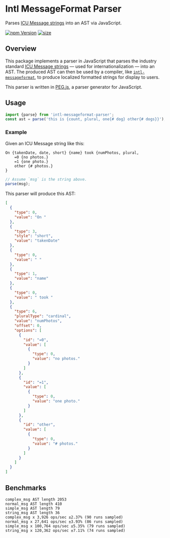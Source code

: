 # Intl MessageFormat Parser

Parses [ICU Message strings][icu] into an AST via JavaScript.

[![npm Version](https://badgen.net/npm/v/intl-messageformat-parser)](https://www.npmjs.com/package/intl-messageformat-parser)
[![size](https://badgen.net/bundlephobia/minzip/intl-messageformat-parser)](https://bundlephobia.com/result?p=intl-messageformat-parser)

## Overview

This package implements a parser in JavaScript that parses the industry standard [ICU Message strings][icu] — used for internationalization — into an AST. The produced AST can then be used by a compiler, like [`intl-messageformat`][intl-mf], to produce localized formatted strings for display to users.

This parser is written in [PEG.js][], a parser generator for JavaScript.

## Usage

```ts
import {parse} from 'intl-messageformat-parser';
const ast = parse('this is {count, plural, one{# dog} other{# dogs}}');
```

### Example

Given an ICU Message string like this:

```
On {takenDate, date, short} {name} took {numPhotos, plural,
    =0 {no photos.}
    =1 {one photo.}
    other {# photos.}
}
```

```js
// Assume `msg` is the string above.
parse(msg);
```

This parser will produce this AST:

```json
[
  {
    "type": 0,
    "value": "On "
  },
  {
    "type": 3,
    "style": "short",
    "value": "takenDate"
  },
  {
    "type": 0,
    "value": " "
  },
  {
    "type": 1,
    "value": "name"
  },
  {
    "type": 0,
    "value": " took "
  },
  {
    "type": 6,
    "pluralType": "cardinal",
    "value": "numPhotos",
    "offset": 0,
    "options": [
      {
        "id": "=0",
        "value": [
          {
            "type": 0,
            "value": "no photos."
          }
        ]
      },
      {
        "id": "=1",
        "value": [
          {
            "type": 0,
            "value": "one photo."
          }
        ]
      },
      {
        "id": "other",
        "value": [
          {
            "type": 0,
            "value": "# photos."
          }
        ]
      }
    ]
  }
]
```

## Benchmarks

```
complex_msg AST length 2053
normal_msg AST length 410
simple_msg AST length 79
string_msg AST length 36
complex_msg x 3,926 ops/sec ±2.37% (90 runs sampled)
normal_msg x 27,641 ops/sec ±3.93% (86 runs sampled)
simple_msg x 100,764 ops/sec ±5.35% (79 runs sampled)
string_msg x 120,362 ops/sec ±7.11% (74 runs sampled)
```

[icu]: http://userguide.icu-project.org/formatparse/messages
[intl-mf]: https://github.com/formatjs/formatjs
[peg.js]: https://pegjs.org/